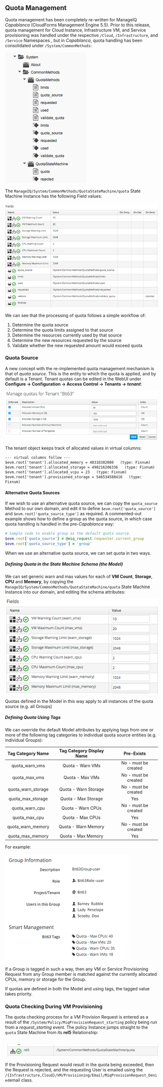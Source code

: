 ## Quota Management

Quota management has been completely re-written for ManageIQ _Capablanca_ (CloudForms Management Engine 5.5). Prior to this release, quota management for Cloud Instance, Infrastructure VM, and Service provisioning was handled under the respective `/Cloud`, `/Infrastructure`, and `/Service` Namespaces , but in _Capablanca_, quota handling has been consolidated under `/System/CommonMethods`:

![screenshot](images/screenshot37.png)

The `ManageIQ/System/CommonMethods/QuotaStateMachine/quota` State Machine Instance has the following Field values:
<br> <br>
![screenshot](images/screenshot38.png)
<br>

We can see that the processing of quota follows a simple workflow of:

1. Determine the quota source
2. Determine the quota limits assigned to that source
3. Determine the resources currently used by that source
4. Determine the new resources requested by the source
5. Validate whether the new requested amount would exceed quota

### Quota Source

A new concept with the re-implemented quota management mechanism is that of _quota source_. This is the entity to which the quota is applied, and by default is a Tenant. Tenant quotas can be edited in the WebUI under **Configure -> Configuration -> Access Control -> Tenants -> _tenant_**:

![screenshot](images/screenshot40.png)

The tenant object keeps track of allocated values in virtual columns:

```
--- virtual columns follow ---
$evm.root['tenant'].allocated_memory = 48318382080   (type: Fixnum)
$evm.root['tenant'].allocated_storage = 498216206336   (type: Fixnum)
$evm.root['tenant'].allocated_vcpu = 23   (type: Fixnum)
$evm.root['tenant'].provisioned_storage = 546534588416   (type: Fixnum)
```

#### Alternative Quota Sources

If we wish to use an alternative quota source, we can copy the `quota_source` Method to our own domain, and edit it to define `$evm.root['quota_source']` and `$evm.root['quota_source_type']` as required. A commented-out example shows how to define a group as the quota source, in which case quota handling is handled in the pre-_Capablanca_ way: 


```ruby
# Sample code to enable group as the default quota source.
$evm.root['quota_source'] = @miq_request.requester.current_group
$evm.root['quota_source_type'] = 'group’
```

When we use an alternative quota source, we can set quota in two ways.

##### Defining Quota in the State Machine Schema (the Model)

We can set generic warn and max values for each of **VM Count**, **Storage**, **CPU** and **Memory**, by copying the `ManageIQ/System/CommonMethods/QuotaStateMachine/quota` State Machine Instance into our domain, and editing the schema attributes:

![screenshot](images/screenshot41.png)

Quotas defined in the Model in this way apply to all instances of the quota source (e.g. all Groups)

##### Defining Quota Using Tags

We can override the default Model attributes by applying tags from one or more of the following tag categories to individual quota source entities (e.g. individual Groups):
<br>

|  Tag Category Name  | Tag Category Display Name  | Pre-Exists |
|:----------:|:----------------:|:--------------:|
| quota\_warn\_vms | Quota - Warn VMs | No - must be created |
| quota\_max\_vms | Quota - Max VMs | No - must be created |
| quota\_warn\_storage | Quota - Warn  Storage | No - must be created |
| quota\_max\_storage | Quota - Max  Storage | Yes |
| quota\_warn\_cpu | Quota - Warn CPUs | No - must be created |
| quota\_max\_cpu | Quota - Max CPUs | Yes |
| quota\_warn\_memory | Quota - Warn  Memory | No - must be created |
| quota\_max\_memory | Quota - Max  Memory | Yes |


For example:
<br> <br>
![screenshot](images/screenshot42.png)
<br> <br>
If a Group is tagged in such a way, then any VM or Service Provisioning Request from any Group member is matched against the currently allocated CPUs, memory or storage for the Group.

If quotas are defined in both the Model and using tags, the tagged value takes priority.

### Quota Checking During VM Provisioning

The quota checking process for a VM Provision Request is entered as a result of the `/System/Policy/MiqProvisionRequest_starting` policy being run from a _request\_starting_ event. The policy Instance jumps straight to the `quota` State Machine from its **rel5** Relationship:
<br> <br>

![screenshot](images/screenshot43.png)

If the Provisioning Request would result in the quota being exceeded, then the Request is rejected, and the requesting User is emailed using the `/{Infrastructure,Cloud}/VM/Provisioning/Email/MiqProvisionRequest_Denied`email class.